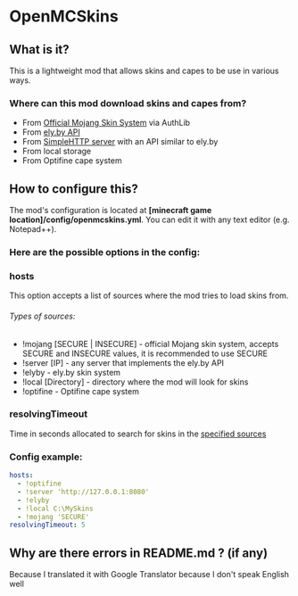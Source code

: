 # OpenMCSkins

## What is it?

This is a lightweight mod that allows skins and capes to be use in various ways.

### Where can this mod download skins and capes from?

* From [Official Mojang Skin System](https://wiki.vg/Mojang_API#UUID_to_Profile_and_Skin.2FCape) via AuthLib
* From [ely.by API](https://docs.ely.by/en/skins-system.html)
* From [SimpleHTTP server](./server/) with an API similar to ely.by
* From local storage
* From Optifine cape system

## How to configure this?

The mod's configuration is located at **[minecraft game location]/config/openmcskins.yml**. You can edit it with any
text editor (e.g. Notepad++).

### Here are the possible options in the config:

### hosts

This option accepts a list of sources where the mod tries to load skins from.

###### Types of sources:

* !mojang [SECURE | INSECURE] - official Mojang skin system, accepts SECURE and INSECURE values, it is recommended to
  use SECURE
* !server [IP] - any server that implements the ely.by API
* !elyby - ely.by skin system
* !local [Directory] - directory where the mod will look for skins
* !optifine - Optifine cape system

### resolvingTimeout

Time in seconds allocated to search for skins in the [specified sources](#hosts)

### Config example:

```yaml
hosts:
  - !optifine
  - !server 'http://127.0.0.1:8080'
  - !elyby
  - !local C:\MySkins
  - !mojang 'SECURE'
resolvingTimeout: 5
```

## Why are there errors in README.md ? (if any)

Because I translated it with Google Translator because I don't speak English well
